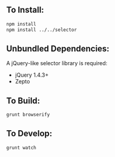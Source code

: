 To Install:
-----------

```bash
npm install
npm install ../../selector
```

Unbundled Dependencies:
-----------------------

A jQuery-like selector library is required:
- jQuery 1.4.3+
- Zepto

To Build:
---------

```bash
grunt browserify
```

To Develop:
-----------

```bash
grunt watch
```